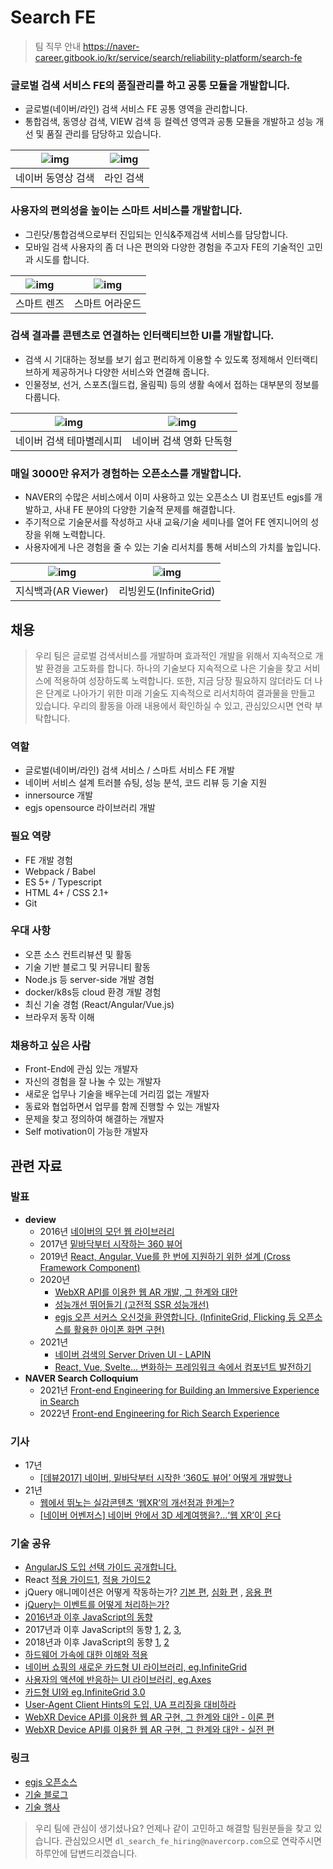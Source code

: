 # Search FE

> 팀 직무 안내 https://naver-career.gitbook.io/kr/service/search/reliability-platform/search-fe

### 글로벌 검색 서비스 FE의 품질관리를 하고 공통 모듈을 개발합니다.

- 글로벌(네이버/라인) 검색 서비스 FE 공통 영역을 관리합니다.
- 통합검색, 동영상 검색, VIEW 검색 등 컬렉션 영역과 공통 모듈을 개발하고 성능 개선 및 품질 관리를 담당하고 있습니다.


| ![img](./assets/searchfe/feplatform-네이버-검색결과.png) | ![img](./assets/searchfe/feplatform-라인-검색결과.png) |
| -- | -- |
| 네이버 동영상 검색 | 라인 검색 |


### 사용자의 편의성을 높이는 스마트 서비스를 개발합니다.

- 그린닷/통합검색으로부터 진입되는 인식&주제검색 서비스를 담당합니다.
- 모바일 검색 사용자의 좀 더 나은 편의와 다양한 경험을 주고자 FE의 기술적인 고민과 시도를 합니다.

| ![img](./assets/searchfe/feplatform-스마트렌즈.png) | ![img](./assets/searchfe/feplatform-스마트어라운드.png) |
| -- | -- |
| 스마트 렌즈 | 스마트 어라운드 |

### 검색 결과를 콘텐츠로 연결하는 인터랙티브한 UI를 개발합니다.


- 검색 시 기대하는 정보를 보기 쉽고 편리하게 이용할 수 있도록 정제해서 인터랙티브하게 제공하거나 다양한 서비스와 연결해 줍니다.
- 인물정보, 선거, 스포츠(월드컵, 올림픽) 등의 생활 속에서 접하는 대부분의 정보를 다룹니다.

| ![img](./assets/searchfe/feplatform-컨검-테마별레시피.png) | ![img](./assets/searchfe/feplatform-컨검-영화단독형.png) |
| -- | -- |
| 네이버 검색 테마별레시피 | 네이버 검색 영화 단독형 |


### 매일 3000만 유저가 경험하는 오픈소스를 개발합니다.
- NAVER의 수많은 서비스에서 이미 사용하고 있는 오픈소스 UI 컴포넌트 egjs를 개발하고, 사내 FE 분야의 다양한 기술적 문제를 해결합니다.
- 주기적으로 기술문서를 작성하고 사내 교육/기술 세미나를 열어 FE 엔지니어의 성장을 위해 노력합니다.
- 사용자에게 나은 경험을 줄 수 있는 기술 리서치를 통해 서비스의 가치를 높입니다.


| ![img](./assets/searchfe/feplatform-ar.jpg) | ![img](./assets/searchfe/feplatform-리빙윈도.png) |
| -- | -- |
| 지식백과(AR Viewer) | 리빙윈도(InfiniteGrid) |


## 채용
> 우리 팀은 글로벌 검색서비스를 개발하며 효과적인 개발을 위해서 지속적으로 개발 환경을 고도화를 합니다. 하나의 기술보다 지속적으로 나은 기술을 찾고 서비스에 적용하여 성장하도록 노력합니다. 
> 또한, 지금 당장 필요하지 않더라도 더 나은 단계로 나아가기 위한 미래 기술도 지속적으로 리서치하여 결과물을 만들고 있습니다. 우리의 활동을 아래 내용에서 확인하실 수 있고, 관심있으시면 연락 부탁합니다.

### 역할
- 글로벌(네이버/라인) 검색 서비스 / 스마트 서비스 FE 개발
- 네이버 서비스 설계 트러블 슈팅, 성능 분석, 코드 리뷰 등 기술 지원
- innersource 개발
- egjs opensource 라이브러리 개발

### 필요 역량
- FE 개발 경험
- Webpack / Babel
- ES 5+ / Typescript
- HTML 4+ / CSS 2.1+ 
- Git

### 우대 사항
- 오픈 소스 컨트리뷰션 및 활동
- 기술 기반 블로그 및 커뮤니티 활동
- Node.js 등 server-side 개발 경험
- docker/k8s등 cloud 환경 개발 경험
- 최신 기술 경험 (React/Angular/Vue.js) 
- 브라우저 동작 이해

### 채용하고 싶은 사람
- Front-End에 관심 있는 개발자
- 자신의 경험을 잘 나눌 수 있는 개발자
- 새로운 업무나 기술을 배우는데 거리낌 없는 개발자
- 동료와 협업하면서 업무를 함께 진행할 수 있는 개발자
- 문제을 찾고 정의하여 해결하는 개발자
- Self motivation이 가능한 개발자

## 관련 자료

### 발표
- **deview**
    - 2016년 [네이버의 모던 웹 라이브러리](https://deview.kr/2016/schedule#session/165)
    - 2017년 [밑바닥부터 시작하는 360 뷰어](https://deview.kr/2017/schedule/204)
    - 2019년 [React, Angular, Vue를 한 번에 지원하기 위한 설계 (Cross Framework Component)](https://deview.kr/2019/schedule/289)
    - 2020년
        - [WebXR API를 이용한 웹 AR 개발, 그 한계와 대안](https://deview.kr/2020/sessions/361)
        - [성능개선 뛰어들기 (고전적 SSR 성능개선)](https://deview.kr/2020/sessions/346)
        - [egjs 오픈 서커스 오신것을 환영합니다. (InfiniteGrid, Flicking 등 오픈소스를 활용한 아이폰 화면 구현)](https://deview.kr/2020/sessions/400)
    - 2021년
        - [네이버 검색의 Server Driven UI - LAPIN](https://deview.kr/2021/sessions/454)
        - [React, Vue, Svelte… 변화하는 프레임워크 속에서 컴포넌트 발전하기](https://deview.kr/2021/sessions/499)
- **NAVER Search Colloquium**
    - 2021년 [Front-end Engineering for Building an Immersive Experience in Search](https://searchcolloquium.naver.com/2021/)
    - 2022년 [Front-end Engineering for Rich Search Experience](http://naversearchconf.naver.com/)

### 기사
- 17년
    - [[데뷰2017] 네이버, 밑바닥부터 시작한 ‘360도 뷰어’ 어떻게 개발했나](http://m.ddaily.co.kr/m/m_article/?no=161212)
- 21년
    - [웹에서 뛰노는 실감콘텐츠 ‘웹XR’의 개선점과 한계는?](https://n.news.naver.com/mnews/article/138/0002102997?sid=001)
    - [[네이버 어벤저스] 네이버 안에서 3D 세계여행을?…‘웹 XR’이 온다](https://news.naver.com/main/read.nhn?mode=LSD&mid=shm&sid1=105&oid=138&aid=0002103040)

### 기술 공유
- [AngularJS 도입 선택 가이드 공개합니다.](http://d2.naver.com/helloworld/1172239)
- React [적용 가이드1](http://d2.naver.com/helloworld/9297403), [적용 가이드2](http://d2.naver.com/helloworld/1848131)
- jQuery 애니메이션은 어떻게 작동하는가? [기본 편](http://d2.naver.com/helloworld/0265052), [심화 편](http://d2.naver.com/helloworld/4424601) , [응용 편](http://d2.naver.com/helloworld/9323973)
- [jQuery는 이벤트를 어떻게 처리하는가?](http://d2.naver.com/helloworld/1855209)
- [2016년과 이후 JavaScript의 동향](http://d2.naver.com/helloworld/3618177)
- 2017년과 이후 JavaScript의 동향 [1](https://d2.naver.com/helloworld/2809766), [2](https://d2.naver.com/helloworld/7229119), [3](https://d2.naver.com/helloworld/0473039),
- 2018년과 이후 JavaScript의 동향 [1](https://d2.naver.com/helloworld/7495331), [2](https://d2.naver.com/helloworld/3259111)
- [하드웨어 가속에 대한 이해와 적용](http://d2.naver.com/helloworld/2061385)
- [네이버 쇼핑의 새로운 카드형 UI 라이브러리, eg.InfiniteGrid](http://d2.naver.com/helloworld/4874130)
- [사용자의 액션에 반응하는 UI 라이브러리, eg.Axes](https://d2.naver.com/helloworld/0590136)
- [카드형 UI와 eg.InfiniteGrid 3.0](https://d2.naver.com/helloworld/0637045)
- [User-Agent Client Hints의 도입, UA 프리징을 대비하라](https://d2.naver.com/helloworld/6532276)
- [WebXR Device API를 이용한 웹 AR 구현, 그 한계와 대안 - 이론 편](https://d2.naver.com/helloworld/0527763)
- [WebXR Device API를 이용한 웹 AR 구현, 그 한계와 대안 - 실전 편](https://d2.naver.com/helloworld/0189619)

### 링크
- [egjs 오픈소스](http://naver.github.io/egjs/)
- [기술 블로그](https://medium.com/naver-fe-platform)
- [기술 행사](https://github.com/NAVER-FEPlatform/FEDevtalk)


> 우리 팀에 관심이 생기셨나요? 언제나 같이 고민하고 해결할 팀원분들을 찾고 있습니다.
> 관심있으시면 `dl_search_fe_hiring@navercorp.com`으로 연락주시면 하루안에 답변드리겠습니다.
